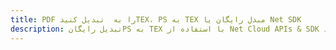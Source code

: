 ---title: PDF را به  تبدیل کنیدTEX، PS به TEX مبدل رایگان یا Net SDKdescription: تبدیل رایگانPS به TEX با استفاده از Net Cloud APIs & SDK همچنین اسناد PDF را در Cloud ایجاد، ویرایش و رندر کنید.---